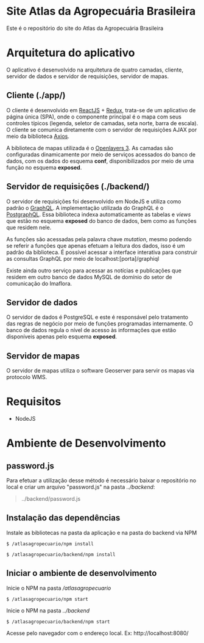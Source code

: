 # Site Atlas da Agropecuária Brasileira

Este é o repositório do site do Atlas da Agropecuária Brasileira

# Arquitetura do aplicativo

 O aplicativo é desenvolvido na arquitetura de quatro camadas, cliente, servidor de dados e servidor de requisições, servidor de mapas.
 
 ## Cliente (./app/)
 O cliente é desenvolvido em [ReactJS](https://github.com/facebook/react) + [Redux](https://github.com/reactjs/redux), trata-se de um aplicativo de página única (SPA), onde o componente principal é o mapa com seus controles típicos (legenda, seletor de camadas, seta norte, barra de escala). O cliente se comunica diretamente com o servidor de requisições AJAX por meio da biblioteca [Axios](https://www.npmjs.com/package/axios). 
 
 A biblioteca de mapas utilizada é o [Openlayers 3](https://openlayers.org/). As camadas são configuradas dinamicamente por meio de serviços acessados do banco de dados, com os dados do esquema **conf**, disponibilizados por meio de uma função no esquema **exposed**.
 
 ## Servidor de requisições (./backend/)
 O servidor de requisições foi desenvolvido em NodeJS e utiliza como padrão o [GraphQL](graphql.org). A implementação utilizada do GraphQL é o [PostgraphQL](https://github.com/postgraphql/postgraphql). Essa biblioteca indexa automaticamente as tabelas e *views* que estão no esquema **exposed** do banco de dados, bem como as funções que residem nele. 
 
 As funções são acessadas pela palavra chave *mutation*, mesmo podendo se referir a funções que apenas efetuam a leitura dos dados, isso é um padrão da biblioteca. É possível acessar a interface interativa para construir as consultas GraphQL por meio de localhost:\[porta\]/graphiql

Existe ainda outro serviço para acessar as notícias e publicações que residem em outro banco de dados MySQL de domínio do setor de comunicação do Imaflora.

## Servidor de dados
O servidor de dados é PostgreSQL e este é responsável pelo tratamento das regras de negócio por meio de funções programadas internamente. O banco de dados regula o nível de acesso às informações que estão disponíveis apenas pelo esquema **exposed**.

## Servidor de mapas
O servidor de mapas utiliza o software Geoserver para servir os mapas via protocolo WMS.

# Requisitos

- NodeJS

# Ambiente de Desenvolvimento

## password.js

Para efetuar a utilização desse método é necessário baixar o repositório no local e criar um arquivo "password.js" na pasta *../backend*:

> ../backend/password.js

## Instalação das dependências

Instale as bibliotecas na pasta da aplicação e na pasta do backend via NPM

```
$ /atlasagropecuario/npm install
```

```
$ /atlasagropecuario/backend/npm install
```

## Iniciar o ambiente de desenvolvimento

Inicie o NPM na pasta */atlasagropecuario*

```
$ /atlasagropecuario/npm start
```

Inicie o NPM na pasta *../backend*

```
$ /atlasagropecuario/backend/npm start
```

Acesse pelo navegador com o endereço local. Ex: http://localhost:8080/
